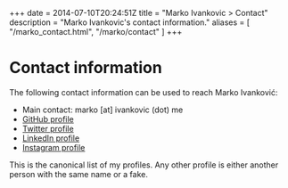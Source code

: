 +++
date = 2014-07-10T20:24:51Z
title = "Marko Ivankovic > Contact"
description = "Marko Ivankovic's contact information."
aliases = [
  "/marko_contact.html",
  "/marko/contact"
]
+++
<div itemscope itemtype="http://schema.org/Person">

<h1>Contact information</h1>

<p>The following contact information can be used to reach <span itemprop="name">Marko Ivanković</span>:<p>
<ul>
  <li>Main contact: <span class="email" itemprop="email">marko [at] ivankovic (dot) me</span></li>
  <li><a href="https://github.com/ivankovic">GitHub profile</a></li>
  <li><a href="https://twitter.com/ivankovicme">Twitter profile</a></li>
  <li><a href="https://www.linkedin.com/in/ivankovicmarko">LinkedIn profile</a></li>
  <li><a href="https://www.instagram.com/engineerwithcookinggear/?hl=en">Instagram profile</a></li>
</ul>
<p>This is the canonical list of my profiles. Any other profile is either another person with the same name or a fake.</p>

</div>

